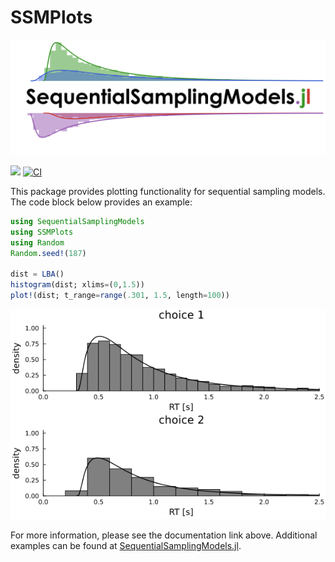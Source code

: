 # SSMPlots
[![](docs/logo/logo.png)](https://itsdfish.github.io/SSMPlots.jl/dev/)

[![](https://img.shields.io/badge/docs-latest-blue.svg)](https://itsdfish.github.io/SSMPlots.jl/dev/) [![CI](https://github.com/itsdfish/SSMPlots.jl/actions/workflows/CI.yml/badge.svg)](https://github.com/itsdfish/SSMPlots.jl/actions/workflows/CI.yml)

This package provides plotting functionality for sequential sampling models. The code block below provides an example:

```julia 
using SequentialSamplingModels
using SSMPlots
using Random 
Random.seed!(187)

dist = LBA()
histogram(dist; xlims=(0,1.5))
plot!(dist; t_range=range(.301, 1.5, length=100))
```
<img src="resources/example.png" />

For more information, please see the documentation link above. Additional examples can be found at [SequentialSamplingModels.jl](https://itsdfish.github.io/SequentialSamplingModels.jl/dev/).